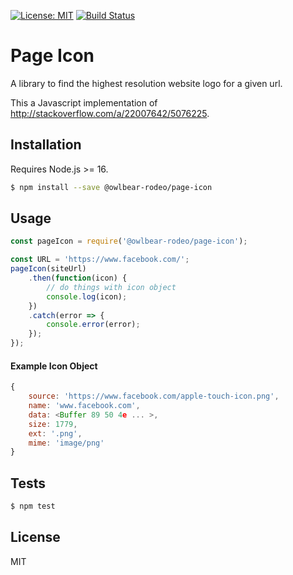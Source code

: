 [![License: MIT](https://img.shields.io/badge/License-MIT-yellow.svg)](https://opensource.org/licenses/MIT)
[![Build Status](https://github.com/owlbear-rodeo/page-icon/workflows/Tests/badge.svg)](https://github.com/owlbear-rodeo/page-icon/actions?query=workflow%3ATests)

# Page Icon

A library to find the highest resolution website logo for a given url.

This a Javascript implementation of http://stackoverflow.com/a/22007642/5076225.

## Installation

Requires Node.js >= 16.

```bash
$ npm install --save @owlbear-rodeo/page-icon
```

## Usage

```javascript
const pageIcon = require('@owlbear-rodeo/page-icon');

const URL = 'https://www.facebook.com/';
pageIcon(siteUrl)
    .then(function(icon) {
        // do things with icon object
        console.log(icon);
    })
    .catch(error => {
        console.error(error);
    });
});
```

#### Example Icon Object

```javascript
{ 
    source: 'https://www.facebook.com/apple-touch-icon.png',
    name: 'www.facebook.com',
    data: <Buffer 89 50 4e ... >,
    size: 1779,
    ext: '.png',
    mime: 'image/png' 
}
```

## Tests

```bash
$ npm test
```

## License

MIT
